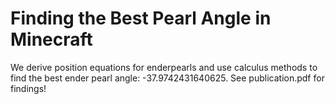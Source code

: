 # Finding the Best Pearl Angle in Minecraft

We derive position equations for enderpearls and use calculus methods to find the best ender pearl angle: -37.9742431640625. See publication.pdf for findings! 
